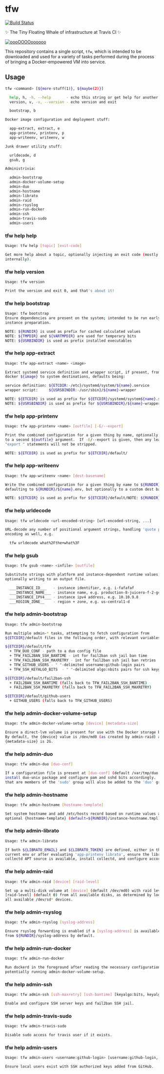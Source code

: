 # tfw

[![Build Status](https://travis-ci.org/travis-ci/tfw.svg?branch=master)](https://travis-ci.org/travis-ci/tfw)

:sparkles: The Tiny Floating Whale of infrastructure at Travis CI :sparkles:

[![oooOOOOoooooo](https://vignette.wikia.nocookie.net/steven-universe/images/7/7b/TFW.png/revision/latest)](http://steven-universe.wikia.com/wiki/Tiny_Floating_Whale)

This repository contains a single script, `tfw`, which is intended to be
downloaded and used for a variety of tasks performed during the process of
bringing a Docker-empowered VM into service.

## Usage
```sh
tfw <command> [${more-stuff(1)}, ${maybe(2)}]

  help, h, -h, --help       - echo this string or get help for another command
  version, v, -v, --version - echo version and exit

  bootstrap, b

Docker image configuration and deployment stuff:

  app-extract, extract, e
  app-printenv, printenv, p
  app-writeenv, writeenv, w

Junk drawer utility stuff:

  urldecode, d
  gsub, g

Administrivia:

  admin-bootstrap
  admin-docker-volume-setup
  admin-duo
  admin-hostname
  admin-librato
  admin-raid
  admin-rsyslog
  admin-run-docker
  admin-ssh
  admin-travis-sudo
  admin-users

```

### tfw help help

```sh
Usage: tfw help [topic] [exit-code]

Get more help about a topic, optionally injecting an exit code (mostly used
internally).
```

### tfw help version

```sh
Usage: tfw version 

Print the version and exit 0, and that's about it!
```

### tfw help bootstrap

```sh
Usage: tfw bootstrap 
Ensure dependencies are present on the system; intended to be run early in
instance preparation.

NOTE: ${RUNDIR} is used as prefix for cached calculated values
NOTE: ${TMPDIR} and ${VARTMPDIR} are used for temporary bits
NOTE: ${USRBINDIR} is used as prefix installed executables

```

### tfw help app-extract

```sh
Usage: tfw app-extract <name> <image>

Extract systemd service definition and wrapper script, if present, from a given
docker ${image} to system destinations, defaults being:

service definition: ${ETCDIR:-/etc}/systemd/system/${name}.service
wrapper script:     ${USRSBINDIR:-/usr/sbin}/${name}-wrapper

NOTE: ${ETCDIR} is used as prefix for ${ETCDIR}/systemd/system${name}.service
NOTE: ${USRSBINDIR} is used as prefix for ${USRSBINDIR}/${name}-wrapper
```

### tfw help app-printenv

```sh
Usage: tfw app-printenv <name> [outfile] [-E/--export]

Print the combined configuration for a given thing by name, optionally writing
to a second ${outfile} argument.  If -E/--export is given, then any leading
"export " statements will not be stripped.

NOTE: ${ETCDIR} is used as prefix for ${ETCDIR}/default/
```

### tfw help app-writeenv

```sh
Usage: tfw app-writeenv <name> [dest-basename]

Write the combined configuration for a given thing by name to ${RUNDIR}/,
defaulting to ${RUNDIR}/${name}.env, but optionally to a custom dest basename.

NOTE: ${ETCDIR} is used as prefix for ${ETCDIR}/default/NOTE: ${RUNDIR} is used as prefix for ${RUNDIR}/${name}.env
```

### tfw help urldecode

```sh
Usage: tfw urldecode <url-encoded-string> [url-encoded-string, ...]

URL-decode any number of positional argument strings, handling 'quote plus'
encoding as well, e.g.

  tfw urldecode what%2Fthe+what%3F
```

### tfw help gsub

```sh
Usage: tfw gsub <name> <infile> [outfile]

Substitute strings with platform and instance-dependent runtime values,
optionally writing to an output file.

  ___INSTANCE_ID___   - instance identifier, e.g. i-fafafaf
  ___INSTANCE_NAME___ - instance name, e.g. production-8-juicero-f-2-gce
  ___INSTANCE_IPV4___ - instance ipv4 address, e.g. 10.10.9.8
  ___REGION_ZONE__    - region + zone, e.g. us-central1-d

```

### tfw help admin-bootstrap

```sh
Usage: tfw admin-bootstrap 

Run multiple admin-* tasks, attempting to fetch configuration from
${ETCDIR}/default files in the following order, with relevant variables:

${ETCDIR}/default/tfw
  + TFW_DUO_CONF - path to a duo config file
  + TFW_FAIL2BAN_SSH_BANTIME - int for fail2ban ssh jail ban time
  + TFW_FAIL2BAN_SSH_MAXRETRY - int for fail2ban ssh jail ban retries
  + TFW_GITHUB_USERS - " "-delimited username:github-login pairs
  + TFW_SSH_KEYALGO_BITS  - " "-delimited algo:nbits pairs for ssh keygen

${ETCDIR}/default/fail2ban-ssh
  + FAIL2BAN_SSH_BANTIME (falls back to TFW_FAIL2BAN_SSH_BANTIME)
  + FAIL2BAN_SSH_MAXRETRY (falls back to TFW_FAIL2BAN_SSH_MAXRETRY)

${ETCDIR}/default/github-users
  + GITHUB_USERS (falls back to TFW_GITHUB_USERS)

```

### tfw help admin-docker-volume-setup

```sh
Usage: tfw admin-docker-volume-setup [device] [metadata-size]

Ensure a direct-lvm volume is present for use with the Docker storage backend.
By default, the {device} value is /dev/md0 (as created by admin-raid) and the
{metadata-size} is 2G.

```

### tfw help admin-duo

```sh
Usage: tfw admin-duo [duo-conf]

If a configuration file is present at [duo-conf] (default /var/tmp/duo.conf),
install duo-unix package and configure pam and sshd bits accordingly.  Any users
that are members of the 'sudo' group will also be added to the 'duo' group.

```

### tfw help admin-hostname

```sh
Usage: tfw admin-hostname [hostname-template]

Set system hostname and add /etc/hosts record based on runtime values and
optional {hostname-template} (default=${RUNDIR}/instance-hostname.tmpl).

```

### tfw help admin-librato

```sh
Usage: tfw admin-librato 

If both ${LIBRATO_EMAIL} and ${LIBRATO_TOKEN} are defined, either in the
current env or after evaluating 'app-printenv librato', ensure the librato
collectd APT source is available, install collectd, and configure accordingly.

```

### tfw help admin-raid

```sh
Usage: tfw admin-raid [device] [raid-level]

Set up a multi-disk volume at [device] (default /dev/md0) with raid level
[raid-level] (default 0) from all available disks, as determined by looking at
all available /dev/sd* devices.

```

### tfw help admin-rsyslog

```sh
Usage: tfw admin-rsyslog [syslog-address]

Ensure rsyslog forwarding is enabled if a [syslog-address] is available, reading
from ${RUNDIR}/syslog-address by default.

```

### tfw help admin-run-docker

```sh
Usage: tfw admin-run-docker 

Run dockerd in the foreground after reading the necessary configuration bits and
potentially running admin-docker-volume-setup.

```

### tfw help admin-ssh

```sh
Usage: tfw admin-ssh [ssh-maxretry] [ssh-bantime] [keyalgo:bits, keyalgo:bits, ...]

Enable and configure SSH server keys and fail2ban SSH jail.

```

### tfw help admin-travis-sudo

```sh
Usage: tfw admin-travis-sudo 

Disable sudo access for travis user if it exists.

```

### tfw help admin-users

```sh
Usage: tfw admin-users <username:github-login> [username:github-login, ]

Ensure local users exist with SSH authorized keys added from GitHub.

```
